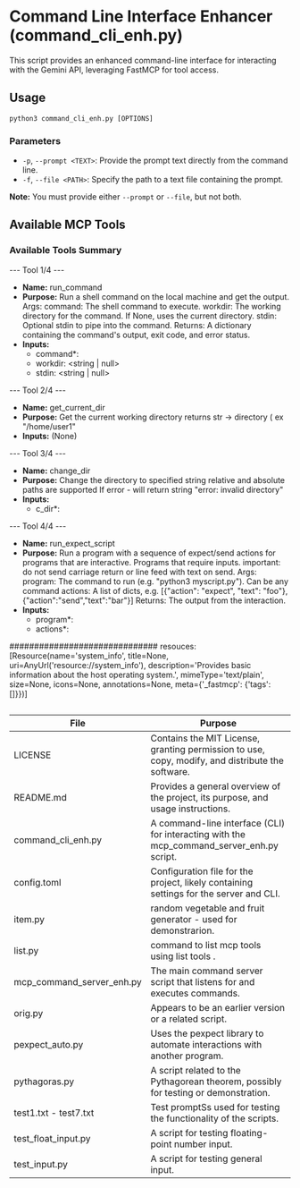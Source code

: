 # Command Line Interface Enhancer (command_cli_enh.py)

This script provides an enhanced command-line interface for interacting with the Gemini API, leveraging FastMCP for tool access.

## Usage

`python3 command_cli_enh.py [OPTIONS]`

### Parameters

*   `-p`, `--prompt <TEXT>`: Provide the prompt text directly from the command line.
*   `-f`, `--file <PATH>`: Specify the path to a text file containing the prompt.

**Note:** You must provide either `--prompt` or `--file`, but not both.

## Available MCP Tools

### Available Tools Summary ###


--- Tool 1/4 ---
* **Name:** run_command
* **Purpose:** Run a shell command on the local machine and get the output. Args: command: The shell command to execute. workdir: The working directory for the command. If None, uses the current directory. stdin: Optional stdin to pipe into the command. Returns: A dictionary containing the command's output, exit code, and error status.
* **Inputs:**
  - command*: <string>
  - workdir: <string | null>
  - stdin: <string | null>

--- Tool 2/4 ---
* **Name:** get_current_dir
* **Purpose:** Get the current working directory returns str -> directory ( ex "/home/user1"
* **Inputs:**
  (None)

--- Tool 3/4 ---
* **Name:** change_dir
* **Purpose:** Change the directory to specified string relative and absolute paths are supported If error - will return string "error: invalid directory"
* **Inputs:**
  - c_dir*: <string>

--- Tool 4/4 ---
* **Name:** run_expect_script
* **Purpose:** Run a program with a sequence of expect/send actions for programs that are interactive. Programs that require inputs. important: do not send carriage return or line feed with text on send. Args: program: The command to run (e.g. "python3 myscript.py"). Can be any command actions: A list of dicts, e.g. [{"action": "expect", "text": "foo"}, {"action":"send","text":"bar"}] Returns: The output from the interaction.
* **Inputs:**
  - program*: <string>
  - actions*: <array>

##############################
resouces: 
[Resource(name='system_info', title=None, uri=AnyUrl('resource://system_info'), description='Provides basic information about the host operating system.', mimeType='text/plain', size=None, icons=None, annotations=None, meta={'_fastmcp': {'tags': []}})]

##

| File                     | Purpose                                                                                     |
|--------------------------|---------------------------------------------------------------------------------------------|
| LICENSE                  | Contains the MIT License, granting permission to use, copy, modify, and distribute the software. |
| README.md                | Provides a general overview of the project, its purpose, and usage instructions.             |
| command_cli_enh.py       | A command-line interface (CLI) for interacting with the mcp_command_server_enh.py script.     |
| config.toml              | Configuration file for the project, likely containing settings for the server and CLI.      |
| item.py                  | random vegetable and fruit generator - used for demonstrarion.                              |
| list.py                  | command to list mcp tools using list tools                            .                     |
| mcp_command_server_enh.py| The main command server script that listens for and executes commands.                      |
| orig.py                  | Appears to be an earlier version or a related script.                                       |
| pexpect_auto.py          | Uses the pexpect library to automate interactions with another program.                      |
| pythagoras.py            | A script related to the Pythagorean theorem, possibly for testing or demonstration.          |
| test1.txt - test7.txt    | Test promptSs  used for testing the functionality of the scripts.                          |
| test_float_input.py      | A script for testing floating-point number input.                                           |
| test_input.py            | A script for testing general input.                                                         |

